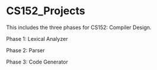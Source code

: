 # CS152_Projects

This includes the three phases for CS152: Compiler Design.

Phase 1: Lexical Analyzer

Phase 2: Parser

Phase 3: Code Generator
